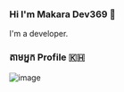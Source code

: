 ### Hi I'm Makara Dev369 👋
I'm a developer.


### តាមអ្នក Profile 🇰🇭
 ![image](https://github.com/user-attachments/assets/fd52bee0-4483-4dc7-9ac0-cef781509e34)
